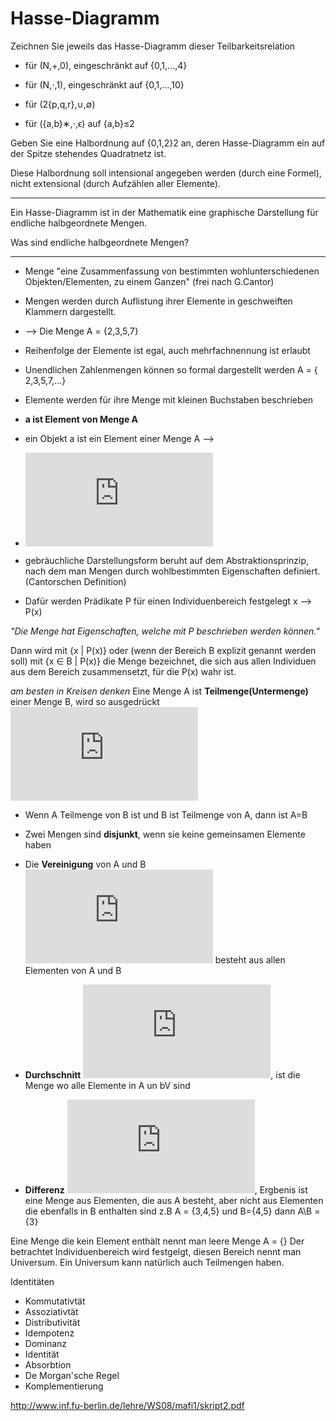 # Hasse-Diagramm

Zeichnen Sie jeweils das Hasse-Diagramm dieser Teilbarkeitsrelation

 - für (N,+,0), eingeschränkt auf {0,1,…,4}

 - für (N,⋅,1), eingeschränkt auf {0,1,…,10}

 - für (2{p,q,r},∪,∅)

 - für ({a,b}∗,⋅,ϵ) auf {a,b}≤2

Geben Sie eine Halbordnung auf {0,1,2}2 an, deren Hasse-Diagramm ein auf der Spitze stehendes Quadratnetz ist.

Diese Halbordnung soll intensional angegeben werden (durch eine Formel), nicht extensional (durch Aufzählen aller Elemente).



-------------------------------------------------------------------------------------------------

Ein Hasse-Diagramm ist in der Mathematik eine graphische Darstellung für endliche halbgeordnete Mengen.

Was sind  endliche halbgeordnete Mengen?
_________________________________________________________________________________________________
- Menge "eine Zusammenfassung von bestimmten wohlunterschiedenen Objekten/Elementen, zu einem Ganzen" (frei nach G.Cantor)
- Mengen werden  durch Auflistung ihrer Elemente in geschweiften Klammern dargestellt.
-  --> Die Menge A = {2,3,5,7}
-  Reihenfolge der Elemente ist egal, auch mehrfachnennung ist erlaubt
-   Unendlichen Zahlenmengen können so formal dargestellt werden A = { 2,3,5,7,...}
-   Elemente werden für ihre Menge mit kleinen Buchstaben beschrieben
-   **a ist  Element von Menge A**

- ein Objekt a ist ein Element einer Menge A  --> 
- ![ein Obj a ist Element einer Menge A](https://latex.codecogs.com/gif.latex?a%20%5Cin%20A)


- gebräuchliche Darstellungsform beruht auf dem Abstraktionsprinzip, nach dem man Mengen durch  wohlbestimmten Eigenschaften definiert. (Cantorschen Definition)
- Dafür werden Prädikate P für einen Individuenbereich festgelegt x --> P(x)

*"Die Menge hat Eigenschaften, welche mit P beschrieben werden können."*

Dann wird mit {x | P(x)} oder (wenn der Bereich B explizit genannt werden soll) mit
{x ∈ B | P(x)} die Menge bezeichnet, die sich aus allen Individuen aus dem Bereich
zusammensetzt, für die P(x) wahr ist.

*am besten in Kreisen denken*
Eine Menge A ist **Teilmenge(Untermenge)** einer Menge B, wird so ausgedrückt
![A ist Teilmenge von B](https://latex.codecogs.com/gif.latex?A%5Csubseteq%20B)

- Wenn A Teilmenge von B ist und B ist Teilmenge von A, dann ist A=B

- Zwei Mengen sind **disjunkt**, wenn sie keine gemeinsamen Elemente haben

- Die **Vereinigung** von A und B ![AUB](https://latex.codecogs.com/gif.latex?A%5Ccup%20B) besteht aus allen Elementen von A und B

- **Durchschnitt** ![AOB](https://latex.codecogs.com/gif.latex?A%5Ccap%20B), ist die Menge wo alle Elemente in A un bV sind

- **Differenz** ![A\B](https://latex.codecogs.com/gif.latex?A%20%5Csetminus%20B), Ergbenis ist eine Menge aus Elementen, die aus A besteht, aber nicht aus Elementen die ebenfalls in B enthalten sind
z.B A = {3,4,5} und B={4,5} dann A\B = {3}

Eine Menge die kein Element enthält nennt man leere Menge A = {}
Der betrachtet Individuenbereich wird festgelgt, diesen Bereich nennt man Universum.
Ein Universum kann natürlich auch Teilmengen haben.

Identitäten
 - Kommutativtät
 - Assoziativtät
 - Distributivität
 - Idempotenz
 - Dominanz
 - Identität
 - Absorbtion
 - De Morgan'sche Regel
 - Komplementierung


http://www.inf.fu-berlin.de/lehre/WS08/mafi1/skript2.pdf











